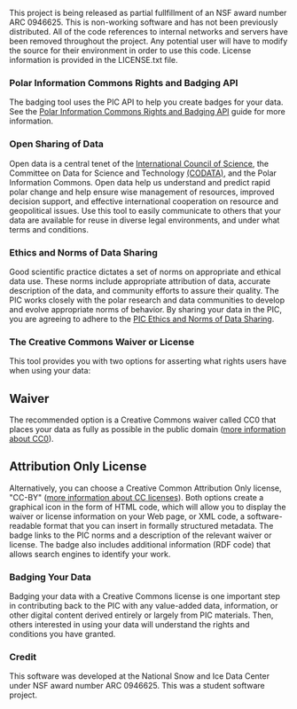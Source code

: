 This project is being released as partial fullfillment of an NSF award number ARC 0946625.  This is non-working software and has not been previously distributed.  All of the code references to internal networks and servers have been removed throughout the project.  Any potential user will have to modify the source for their environment in order to use this code.  License information is provided in the LICENSE.txt file. 



### Polar Information Commons Rights and Badging API
The badging tool uses the PIC API to help you create badges for your data. See the [Polar Information Commons Rights and Badging API](http://integration.nsidc.org/api/badger.html) guide for more information.

### Open Sharing of Data

Open data is a central tenet of the [International Council of Science](http://www.icsu.org/index.php), the Committee on Data for Science and Technology [(CODATA)](http://www.codata.org/index.html), and the Polar Information Commons. Open data help us understand and predict rapid polar change and help ensure wise management of resources, improved decision support, and effective international cooperation on resource and geopolitical issues.
Use this tool to easily communicate to others that your data are available for reuse in diverse legal environments, and under what terms and conditions.

### Ethics and Norms of Data Sharing
Good scientific practice dictates a set of norms on appropriate and ethical data use. These norms include appropriate attribution of data, accurate description of the data, and community efforts to assure their quality. The PIC works closely with the polar research and data communities to develop and evolve appropriate norms of behavior. By sharing your data in the PIC, you are agreeing to adhere to the [PIC Ethics and Norms of Data Sharing](http://www.polarcommons.org/ethics-and-norms-of-data-sharing.php).

### The Creative Commons Waiver or License
This tool provides you with two options for asserting what rights users have when using your data:

## Waiver
The recommended option is a Creative Commons waiver called CC0 that places your data as fully as possible in the public domain ([more information about CC0](http://creativecommons.org/about/cc0)).

## Attribution Only License
Alternatively, you can choose a Creative Common Attribution Only license, "CC-BY" ([more information about CC licenses](http://creativecommons.org/about/licenses/)).
Both options create a graphical icon in the form of HTML code, which will allow you to display the waiver or license information on your Web page, or XML code, a software-readable format that you can insert in formally structured metadata. The badge links to the PIC norms and a description of the relevant waiver or license. The badge also includes additional information (RDF code) that allows search engines to identify your work.

### Badging Your Data
Badging your data with a Creative Commons license is one important step in contributing back to the PIC with any value-added data, information, or other digital content derived entirely or largely from PIC materials. Then, others interested in using your data will understand the rights and conditions you have granted.

### Credit

This software was developed at the National Snow and Ice Data Center under NSF award number ARC 0946625.
This was a student software project.






